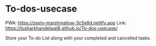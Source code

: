 # To-dos-usecase
PWA: https://zesty-marshmallow-3c5e8d.netlify.app
Link: https://tusharkhandelwal8.github.io/To-dos-usecase/

Store your To-do List along with your completed and cancelled tasks.
